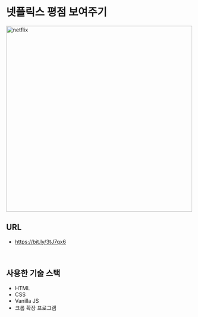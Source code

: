 # 넷플릭스 평점 보여주기

<img src="https://wookshin.github.io/Portfolio/imgs/projects/netflix.jpg" width="500px" height="500px" title="netflix"/>

<br/>

## URL
 - https://bit.ly/3tJ7qx6

<br/>

## 사용한 기술 스택

- HTML
- CSS
- Vanilla JS
- 크롬 확장 프로그램 









